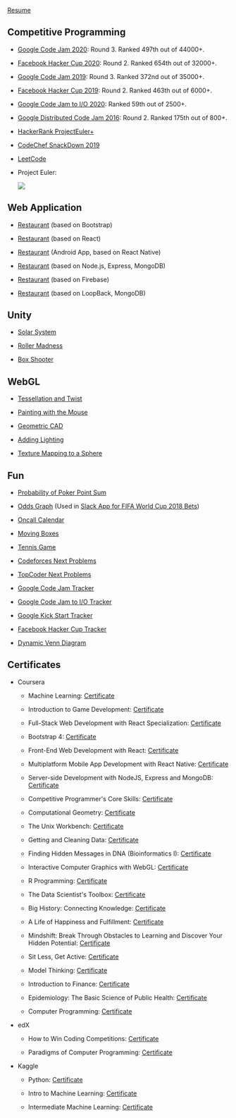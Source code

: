[Resume](/resume/kai_wang_resume.pdf)

## Competitive Programming

- [Google Code Jam 2020](/certificates/certificate_google_code_jam_2020.png): Round 3. Ranked 497th out of 44000+.

- [Facebook Hacker Cup 2020](https://www.facebook.com/codingcompetitions/hacker-cup/2020/round-2/scoreboard): Round 2. Ranked 654th out of 32000+.

- [Google Code Jam 2019](/certificates/certificate_google_code_jam_2019.pdf): Round 3. Ranked 372nd out of 35000+.

- [Facebook Hacker Cup 2019](https://www.facebook.com/codingcompetitions/hacker-cup/2019/round-2/scoreboard): Round 2. Ranked 463th out of 6000+.

- [Google Code Jam to I/O 2020](https://codingcompetitions.withgoogle.com/codejamio/round/000000000019ff03): Ranked 59th out of 2500+.

- [Google Distributed Code Jam 2016](https://code.google.com/codejam/contest/7244486/scoreboard): Round 2. Ranked 175th out of 800+.

- [HackerRank ProjectEuler+](https://www.hackerrank.com/results/projecteuler/goalboy)

- [CodeChef SnackDown 2019](https://www.codechef.com/certificates/public/59fad88)

- [LeetCode](https://leetcode.com/goalboy)

- Project Euler:

  ![](https://projecteuler.net/profile/goalboy.png)

## Web Application

- [Restaurant](https://confusion-bootstrap.herokuapp.com) (based on Bootstrap)

- [Restaurant](https://confusion-react-frontend.herokuapp.com) (based on React)

- [Restaurant](https://exp-shell-app-assets.s3.us-west-1.amazonaws.com/android/%40goalboy/confusion-37db062f61bf4add8068c398a72d8a14-signed.apk) (Android App, based on React Native)

- [Restaurant](https://confusion-react-nodejs.herokuapp.com) (based on Node.js, Express, MongoDB)

- [Restaurant](https://confusion-reactjs-firebase.herokuapp.com) (based on Firebase)

- [Restaurant](https://confusion-react-loopback.herokuapp.com) (based on LoopBack, MongoDB)

## Unity

- [Solar System](/unity/Solar%20System/index.html)

- [Roller Madness](/unity/Roller%20Madness/index.html)

- [Box Shooter](/unity/Box%20Shooter/index.html)

## WebGL

- [Tessellation and Twist](/webgl/tessellation_twist.html)

- [Painting with the Mouse](/webgl/painting_with_the_mouse.html)

- [Geometric CAD](/webgl/geometric_cad.html)

- [Adding Lighting](/webgl/lighting.html)

- [Texture Mapping to a Sphere](/webgl/texture_mapping.html)

## Fun

- [Probability of Poker Point Sum](/fun/pokers.html)

- [Odds Graph](/fun/world_cup_2018_odds.html?other_total=200.0&same_total=185.0) (Used in [Slack App for FIFA World Cup 2018 Bets](https://github.com/charles-wangkai/betbot_worldcup2018))

- [Oncall Calendar](/fun/oncall_calendar.html)

- [Moving Boxes](/fun/moving_boxes.html)

- [Tennis Game](/fun/tennis_game.html)

- [Codeforces Next Problems](/fun/codeforces_next_problems.html)

- [TopCoder Next Problems](/fun/topcoder_next_problems.html)

- [Google Code Jam Tracker](/fun/codejam_tracker.html)

- [Google Code Jam to I/O Tracker](/fun/codejamio_tracker.html)

- [Google Kick Start Tracker](/fun/kickstart_tracker.html)

- [Facebook Hacker Cup Tracker](/fun/hackercup_tracker.html)

- [Dynamic Venn Diagram](/fun/dynamic_venn_diagram.html)

## Certificates

- Coursera

  - Machine Learning: [Certificate](/certificates/certificate_machine_learning.pdf)

  - Introduction to Game Development: [Certificate](/certificates/certificate_game_development.pdf)

  - Full-Stack Web Development with React Specialization: [Certificate](/certificates/certificate_full_stack_react.pdf)

  - Bootstrap 4: [Certificate](/certificates/certificate_bootstrap.pdf)

  - Front-End Web Development with React: [Certificate](/certificates/certificate_front_end_react.pdf)

  - Multiplatform Mobile App Development with React Native: [Certificate](/certificates/certificate_react_native.pdf)

  - Server-side Development with NodeJS, Express and MongoDB: [Certificate](/certificates/certificate_server_side_nodejs.pdf)

  - Competitive Programmer's Core Skills: [Certificate](/certificates/certificate_competitive_programming_core_skills.pdf)

  - Computational Geometry: [Certificate](/certificates/certificate_computational_geometry.pdf)

  - The Unix Workbench: [Certificate](/certificates/certificate_unix.pdf)

  - Getting and Cleaning Data: [Certificate](/certificates/certificate_getting_and_cleaning_data.pdf)

  - Finding Hidden Messages in DNA (Bioinformatics I): [Certificate](/certificates/certificate_bioinformatics_1.pdf)

  - Interactive Computer Graphics with WebGL: [Certificate](/certificates/certificate_webgl.pdf)

  - R Programming: [Certificate](/certificates/certificate_r_programming.pdf)

  - The Data Scientist's Toolbox: [Certificate](/certificates/certificate_data_scientist_toolbox.pdf)

  - Big History: Connecting Knowledge: [Certificate](/certificates/certificate_big_history.pdf)

  - A Life of Happiness and Fulfillment: [Certificate](/certificates/certificate_happiness.pdf)

  - Mindshift: Break Through Obstacles to Learning and Discover Your Hidden Potential: [Certificate](/certificates/certificate_mindshift.pdf)

  - Sit Less, Get Active: [Certificate](/certificates/certificate_get_active.pdf)

  - Model Thinking: [Certificate](/certificates/certificate_model_thinking.pdf)

  - Introduction to Finance: [Certificate](/certificates/certificate_finance.pdf)

  - Epidemiology: The Basic Science of Public Health: [Certificate](/certificates/certificate_epidemiology.pdf)

  - Computer Programming: [Certificate](/certificates/certificate_computer_programming.pdf)

- edX

  - How to Win Coding Competitions: [Certificate](https://courses.edx.org/certificates/2ea0abd3dbb94a3fba7615e2e694993b)

  - Paradigms of Computer Programming: [Certificate](https://courses.edx.org/certificates/c952c7addbe34438a45c316752969049)

- Kaggle

  - Python: [Certificate](https://www.kaggle.com/learn/certification/wangkai/python)

  - Intro to Machine Learning: [Certificate](https://www.kaggle.com/learn/certification/wangkai/intro-to-machine-learning)

  - Intermediate Machine Learning: [Certificate](https://www.kaggle.com/learn/certification/wangkai/intermediate-machine-learning)
